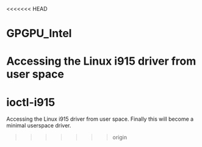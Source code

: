 <<<<<<< HEAD
# GPGPU_Intel
Accessing the Linux i915 driver from user space
=======
# ioctl-i915
Accessing the Linux i915 driver from user space. Finally this will become a minimal userspace driver.
>>>>>>> origin
